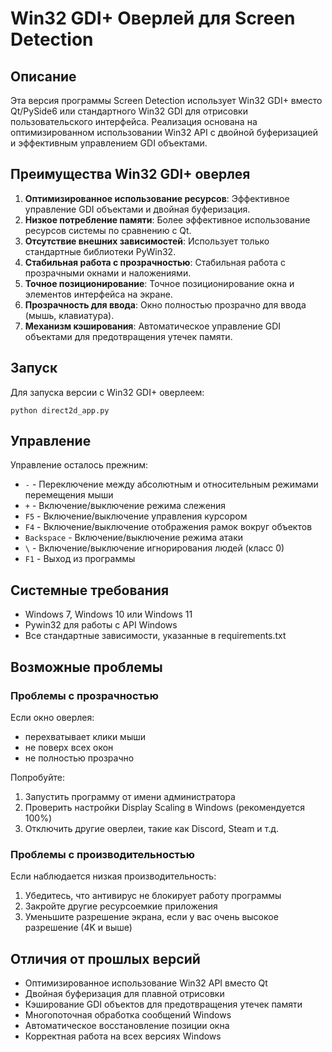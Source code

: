 # Win32 GDI+ Оверлей для Screen Detection

## Описание

Эта версия программы Screen Detection использует Win32 GDI+ вместо Qt/PySide6 или стандартного Win32 GDI для отрисовки пользовательского интерфейса. Реализация основана на оптимизированном использовании Win32 API с двойной буферизацией и эффективным управлением GDI объектами.

## Преимущества Win32 GDI+ оверлея

1. **Оптимизированное использование ресурсов**: Эффективное управление GDI объектами и двойная буферизация.
2. **Низкое потребление памяти**: Более эффективное использование ресурсов системы по сравнению с Qt.
3. **Отсутствие внешних зависимостей**: Использует только стандартные библиотеки PyWin32.
4. **Стабильная работа с прозрачностью**: Стабильная работа с прозрачными окнами и наложениями.
5. **Точное позиционирование**: Точное позиционирование окна и элементов интерфейса на экране.
6. **Прозрачность для ввода**: Окно полностью прозрачно для ввода (мышь, клавиатура).
7. **Механизм кэширования**: Автоматическое управление GDI объектами для предотвращения утечек памяти.

## Запуск

Для запуска версии с Win32 GDI+ оверлеем:

```
python direct2d_app.py
```

## Управление

Управление осталось прежним:

- `-` - Переключение между абсолютным и относительным режимами перемещения мыши
- `+` - Включение/выключение режима слежения
- `F5` - Включение/выключение управления курсором
- `F4` - Включение/выключение отображения рамок вокруг объектов
- `Backspace` - Включение/выключение режима атаки
- `\` - Включение/выключение игнорирования людей (класс 0)
- `F1` - Выход из программы

## Системные требования

- Windows 7, Windows 10 или Windows 11
- Pywin32 для работы с API Windows
- Все стандартные зависимости, указанные в requirements.txt

## Возможные проблемы

### Проблемы с прозрачностью

Если окно оверлея:
- перехватывает клики мыши
- не поверх всех окон
- не полностью прозрачно

Попробуйте:
1. Запустить программу от имени администратора
2. Проверить настройки Display Scaling в Windows (рекомендуется 100%)
3. Отключить другие оверлеи, такие как Discord, Steam и т.д.

### Проблемы с производительностью

Если наблюдается низкая производительность:
1. Убедитесь, что антивирус не блокирует работу программы
2. Закройте другие ресурсоемкие приложения
3. Уменьшите разрешение экрана, если у вас очень высокое разрешение (4K и выше)

## Отличия от прошлых версий

- Оптимизированное использование Win32 API вместо Qt
- Двойная буферизация для плавной отрисовки
- Кэширование GDI объектов для предотвращения утечек памяти
- Многопоточная обработка сообщений Windows
- Автоматическое восстановление позиции окна
- Корректная работа на всех версиях Windows 